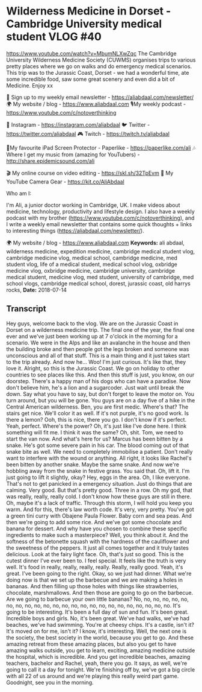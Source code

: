 # Wilderness Medicine in Dorset - Cambridge University medical student VLOG #40
https://www.youtube.com/watch?v=MbumNLXwZqc
The Cambridge University Wilderness Medicine Society (CUWMS) organises trips to various pretty places where we go on walks and do emergency medical scenarios. This trip was to the Jurassic Coast, Dorset - we had a wonderful time, ate some incredible food, saw some great scenery and even did a bit of Medicine. Enjoy xx

💌 Sign up to my weekly email newsletter - https://aliabdaal.com/newsletter/
🌍 My website / blog - https://www.aliabdaal.com 
🎙My weekly podcast - https://www.youtube.com/c/notoverthinking 

📸 Instagram - https://instagram.com/aliabdaal
🐦 Twitter - https://twitter.com/aliabdaal
🎮 Twitch - https://twitch.tv/aliabdaal

📝My favourite iPad Screen Protector - Paperlike - https://paperlike.com/ali
🎶 Where I get my music from (amazing for YouTubers) - http://share.epidemicsound.com/ali

🎬 My online course on video editing - https://skl.sh/32TpEvm
🎥 My YouTube Camera Gear - https://kit.co/AliAbdaal


Who am I:

I'm Ali, a junior doctor working in Cambridge, UK. I make videos about medicine, technology, productivity and lifestyle design. I also have a weekly podcast with my brother (https://www.youtube.com/c/notoverthinking), and I write a weekly email newsletter that contains some quick thoughts + links to interesting things (https://aliabdaal.com/newsletter/).

🌍 My website / blog - https://www.aliabdaal.com
**Keywords:** ali abdaal, wilderness medicine, expedition medicine, cambridge medical student vlog, cambridge medicine vlog, medical school, cambridge medicine, med student vlog, life of a medical student, medical school vlog, oxbridge medicine vlog, oxbridge medicine, cambridge university, cambridge medical student, medicine vlog, med student, university of cambridge, med school vlogs, cambridge medical school, dorest, jurassic coast, old harrys rocks, 
**Date:** 2018-07-14

## Transcript
 Hey guys, welcome back to the vlog. We are on the Jurassic Coast in Dorset on a wilderness medicine trip. The final one of the year, the final one ever and we've just been working up at 7 o'clock in the morning for a scenario. We were in the Alps and like an avalanche in the house and then the building broke and then people got the legs broken and someone was unconscious and all of that stuff. This is a main thing and it just takes start to the trip already. And now he... Woo! I'm just curious. It's like that, they love it. Alright, so this is the Jurassic Coast. We go on holiday to other countries to see places like this. And then this stuff is just, you know, on our doorstep. There's a happy man of his dogs who can have a paradise. Now don't believe him, he's a lion and a sugarcoder. Just wait until break the down. Say what you have to say, but don't forget to leave the motor on. You turn around, but you will be gone. You guys are on a day five of a hike in the Central American wilderness. Ben, you are first medic. Where's that? The stairs get nice. We'll color it as well. If it's not purple, it's no good work. Is there a lemon? Ooh, this is nice, there you go. I don't know if it's perfect. Yeah, perfect. Where's the power? Oh, it's just like I've done here. I think something will fit me. I think it was the same? Oh, shit. Tom, we need to start the van now. And what's here for us? Marcus has been bitten by a snake. He's got some severe pain in his car. The blood coming out of that snake bite as well. We need to completely immobilise a patient. Don't really want to interfere with the wound or anything. All right, it looks like Rachel's been bitten by another snake. Maybe the same snake. And now we're hobbling away from the snake in festive grass. You said that. Oh, lift it. I'm just going to lift it slightly, okay? Hey, eggs in the area. Oh, I like everyone. That's not to get panicked in a emergency situation. Just do things that are calming. Very good. But that's pretty good. Three in a row. Oh my god, that was really, really, really cold. I don't know how these guys are still in there. Oh, maybe it's a lack of traffic. Through this storm, I will hold you keep you warm. And for this, there's law worth code. It's very, very pretty. You've got a green tini curry with Obajene Paula Flower. Baby corn and sea peas. And then we're going to add some rice. And we've got some chocolate and banana for dessert. And why have you chosen to combine these specific ingredients to make such a masterpiece? Well, you think about it. And the softness of the betonette squash with the hardness of the cauliflower and the sweetness of the peppers. It just all comes together and it truly tastes delicious. Look at the fairy light face. Oh, that's just so good. This is the cutest dinner I've ever been to. I feel special. It feels like the truth is very well. It's food in really, really, really, really. Really, really good. Yeah, it's great. I've been going to the right. Okay, so we just had dinner. What we're doing now is that we set up the barbecue and we are making a holes in bananas. And then filling up those holes with things like strawberries, chocolate, marshmallows. And then those are going to go on the barbecue. Are we going to barbecue your own little bananas? No, no, no, no, no, no, no, no, no, no, no, no, no, no, no, no, no, no, no, no, no, no, no, no. It's going to be interesting. It's been a full day of sun and fun. It's been great. Incredible boys and girls. No, it's been great. We've had walks, we've had beaches, we've had swimming. You're at cheesy chips. It's a castle, isn't it? It's moved on for me, isn't it? I know, it's interesting. Well, the next one is the society, the best society in the world, because you get to go. And these amazing retreat from these amazing places, but also you get to have amazing walks outside, you get to learn, exciting, amazing medicine outside the hospital, which is incredible. And you get incredible beaches, amazing teachers, bachelor and Rachel, yeah, there you go. It says, as well, we're going to call it a day for tonight. We're finishing off by, we've got a big circle with all 22 of us around and we're playing this really weird part game. Goodnight, see you in the morning.
